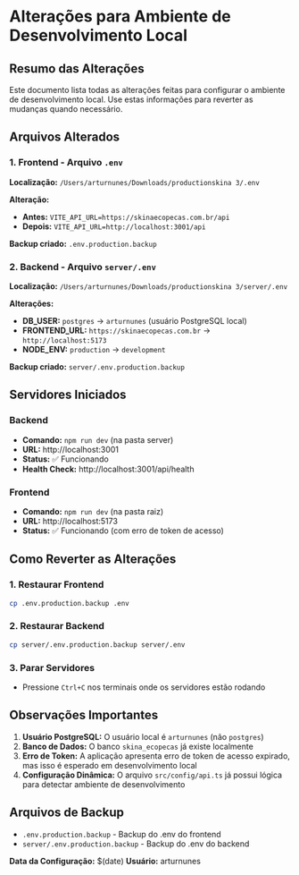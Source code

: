 # Alterações para Ambiente de Desenvolvimento Local

## Resumo das Alterações
Este documento lista todas as alterações feitas para configurar o ambiente de desenvolvimento local. Use estas informações para reverter as mudanças quando necessário.

## Arquivos Alterados

### 1. Frontend - Arquivo `.env`
**Localização:** `/Users/arturnunes/Downloads/productionskina 3/.env`

**Alteração:**
- **Antes:** `VITE_API_URL=https://skinaecopecas.com.br/api`
- **Depois:** `VITE_API_URL=http://localhost:3001/api`

**Backup criado:** `.env.production.backup`

### 2. Backend - Arquivo `server/.env`
**Localização:** `/Users/arturnunes/Downloads/productionskina 3/server/.env`

**Alterações:**
- **DB_USER:** `postgres` → `arturnunes` (usuário PostgreSQL local)
- **FRONTEND_URL:** `https://skinaecopecas.com.br` → `http://localhost:5173`
- **NODE_ENV:** `production` → `development`

**Backup criado:** `server/.env.production.backup`

## Servidores Iniciados

### Backend
- **Comando:** `npm run dev` (na pasta server)
- **URL:** http://localhost:3001
- **Status:** ✅ Funcionando
- **Health Check:** http://localhost:3001/api/health

### Frontend
- **Comando:** `npm run dev` (na pasta raiz)
- **URL:** http://localhost:5173
- **Status:** ✅ Funcionando (com erro de token de acesso)

## Como Reverter as Alterações

### 1. Restaurar Frontend
```bash
cp .env.production.backup .env
```

### 2. Restaurar Backend
```bash
cp server/.env.production.backup server/.env
```

### 3. Parar Servidores
- Pressione `Ctrl+C` nos terminais onde os servidores estão rodando

## Observações Importantes

1. **Usuário PostgreSQL:** O usuário local é `arturnunes` (não `postgres`)
2. **Banco de Dados:** O banco `skina_ecopecas` já existe localmente
3. **Erro de Token:** A aplicação apresenta erro de token de acesso expirado, mas isso é esperado em desenvolvimento local
4. **Configuração Dinâmica:** O arquivo `src/config/api.ts` já possui lógica para detectar ambiente de desenvolvimento

## Arquivos de Backup
- `.env.production.backup` - Backup do .env do frontend
- `server/.env.production.backup` - Backup do .env do backend

**Data da Configuração:** $(date)
**Usuário:** arturnunes